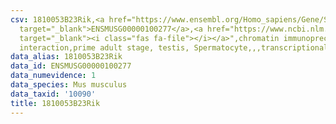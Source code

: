 ```yaml
---
csv: 1810053B23Rik,<a href="https://www.ensembl.org/Homo_sapiens/Gene/Summary?db=core;g=ENSMUSG00000100277"
  target="_blank">ENSMUSG00000100277</a>,<a href="https://www.ncbi.nlm.nih.gov/pubmed/25450459"
  target="_blank"><i class="fas fa-file"></i></a>",chromatin immunoprecipitation assay,direct
  interaction,prime adult stage, testis, Spermatocyte,,,transcriptional regulation,
data_alias: 1810053B23Rik
data_id: ENSMUSG00000100277
data_numevidence: 1
data_species: Mus musculus
data_taxid: '10090'
title: 1810053B23Rik
---
```


